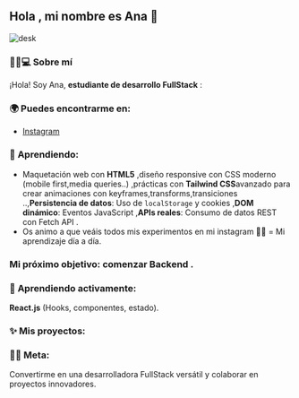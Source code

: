 ## Hola , mi nombre es Ana 👋

![desk](https://github.com/user-attachments/assets/8a1e1ad8-a29e-4c50-a0f8-6f12421eb9ea)
### 👱‍♀️💻 Sobre mí  
¡Hola! Soy Ana, **estudiante de desarrollo FullStack** :  
### 🌍 Puedes encontrarme en:
- [Instagram](https://www.instagram.com/anacodeexplorer/)
### 🌱 **Aprendiendo:**  
- Maquetación web con **HTML5** ,diseño responsive con CSS moderno (mobile first,media queries..) ,prácticas con **Tailwind CSS**avanzado para crear animaciones con keyframes,transforms,transiciones ..,**Persistencia de datos**: Uso de `localStorage` y cookies ,**DOM dinámico**: Eventos JavaScript ,**APIs reales**: Consumo de datos REST con Fetch API  .
- Os animo a que veáis todos mis experimentos en mi instagram 🧪😵 = Mi aprendizaje día a día.
  
### Mi próximo objetivo: comenzar Backend .
### 🔮 **Aprendiendo activamente:**  
 **React.js** (Hooks, componentes, estado).  
### ✨ **Mis proyectos:**  

### 🚀💪 **Meta:**  
Convertirme en una desarrolladora FullStack versátil y colaborar en proyectos innovadores. 
<!--
**Anitasoyyo/Anitasoyyo** is a ✨ _special_ ✨ repository because its `README.md` (this file) appears on your GitHub profile.

Here are some ideas to get you started:

- 🔭 I’m currently working on ...
- 🌱 I’m currently learning ...
- 👯 I’m looking to collaborate on ...
- 🤔 I’m looking for help with ...
- 💬 Ask me about ...
- 📫 How to reach me: ...
- 😄 Pronouns: ...
- ⚡ Fun fact: ...
-->

